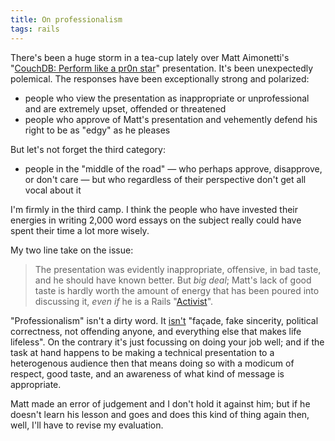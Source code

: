 ```yaml
---
title: On professionalism
tags: rails
---
```


There's been a huge storm in a tea-cup lately over Matt Aimonetti's "[CouchDB: Perform like a pr0n star](http://www.slideshare.net/mattetti/couchdb-perform-like-a-pr0n-star)" presentation. It's been unexpectedly polemical. The responses have been exceptionally strong and polarized:

-   people who view the presentation as inappropriate or unprofessional and are extremely upset, offended or threatened
-   people who approve of Matt's presentation and vehemently defend his right to be as "edgy" as he pleases

But let's not forget the third category:

-   people in the "middle of the road" — who perhaps approve, disapprove, or don't care — but who regardless of their perspective don't get all vocal about it

I'm firmly in the third camp. I think the people who have invested their energies in writing 2,000 word essays on the subject really could have spent their time a lot more wisely.

My two line take on the issue:

> The presentation was evidently inappropriate, offensive, in bad taste, and he should have known better. But *big deal*; Matt's lack of good taste is hardly worth the amount of energy that has been poured into discussing it, *even if* he is a Rails "[Activist](http://rubyonrails.org/activists)".

"Professionalism" isn't a dirty word. It [isn't](http://twitter.com/dhh/status/1631100714) "façade, fake sincerity, political correctness, not offending anyone, and everything else that makes life lifeless". On the contrary it's just focussing on doing your job well; and if the task at hand happens to be making a technical presentation to a heterogenous audience then that means doing so with a modicum of respect, good taste, and an awareness of what kind of message is appropriate.

Matt made an error of judgement and I don't hold it against him; but if he doesn't learn his lesson and goes and does this kind of thing again then, well, I'll have to revise my evaluation.
